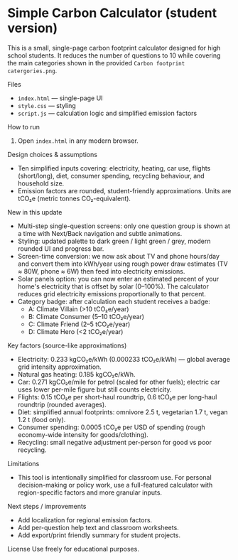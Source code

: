 # Simple Carbon Calculator (student version)

This is a small, single-page carbon footprint calculator designed for high school students. It reduces the number of questions to 10 while covering the main categories shown in the provided `Carbon footprint catergories.png`.

Files
- `index.html` — single-page UI
- `style.css` — styling
- `script.js` — calculation logic and simplified emission factors

How to run
1. Open `index.html` in any modern browser.

Design choices & assumptions
- Ten simplified inputs covering: electricity, heating, car use, flights (short/long), diet, consumer spending, recycling behaviour, and household size.
- Emission factors are rounded, student-friendly approximations. Units are tCO₂e (metric tonnes CO₂-equivalent).

New in this update
- Multi-step single-question screens: only one question group is shown at a time with Next/Back navigation and subtle animations.
- Styling: updated palette to dark green / light green / grey, modern rounded UI and progress bar.
- Screen-time conversion: we now ask about TV and phone hours/day and convert them into kWh/year using rough power draw estimates (TV ≈ 80W, phone ≈ 6W) then feed into electricity emissions.
 - Solar panels option: you can now enter an estimated percent of your home's electricity that is offset by solar (0–100%). The calculator reduces grid electricity emissions proportionally to that percent.
- Category badge: after calculation each student receives a badge:
	- A: Climate Villain (>10 tCO₂e/year)
	- B: Climate Consumer (5–10 tCO₂e/year)
	- C: Climate Friend (2–5 tCO₂e/year)
	- D: Climate Hero (<2 tCO₂e/year)

Key factors (source-like approximations)
- Electricity: 0.233 kgCO₂e/kWh (0.000233 tCO₂e/kWh) — global average grid intensity approximation.
- Natural gas heating: 0.185 kgCO₂e/kWh.
- Car: 0.271 kgCO₂e/mile for petrol (scaled for other fuels); electric car uses lower per-mile figure but still counts electricity.
- Flights: 0.15 tCO₂e per short-haul roundtrip, 0.6 tCO₂e per long-haul roundtrip (rounded averages).
- Diet: simplified annual footprints: omnivore 2.5 t, vegetarian 1.7 t, vegan 1.2 t (food only).
- Consumer spending: 0.0005 tCO₂e per USD of spending (rough economy-wide intensity for goods/clothing).
- Recycling: small negative adjustment per-person for good vs poor recycling.

Limitations
- This tool is intentionally simplified for classroom use. For personal decision-making or policy work, use a full-featured calculator with region-specific factors and more granular inputs.

Next steps / improvements
- Add localization for regional emission factors.
- Add per-question help text and classroom worksheets.
- Add export/print friendly summary for student projects.

License
Use freely for educational purposes.
